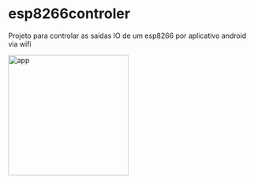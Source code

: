 # esp8266controler
Projeto para controlar as saídas IO de um esp8266 por aplicativo android via wifi

<img width="244" alt="app" src="https://user-images.githubusercontent.com/59963253/76728405-5e39df00-6735-11ea-8b2f-6deb92f9c7a9.PNG">
